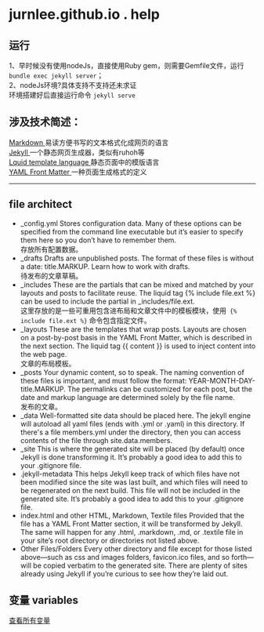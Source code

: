 # jurnlee.github.io . help

## 运行
1、早时候没有使用nodeJs，直接使用Ruby gem，则需要Gemfile文件，运行`bundle exec jekyll server`；   
2、nodeJs环境?具体支持不支持还未求证  
环境搭建好后直接运行命令 `jekyll serve`  

## 涉及技术简述：  
[Markdown ](http://daringfireball.net/projects/markdown/) 易读方便书写的文本格式化成网页的语言   
[Jekyll ](http://jekyllrb.com/)  一个静态网页生成器，类似有ruhoh等     
[Lquid template language ](http://wiki.shopify.com/Liquid)   静态页面中的模版语言       
[YAML Front Matter ](http://jekyllrb.com/docs/frontmatter/)  一种页面生成格式的定义       

--------
## file architect
- _config.yml
Stores configuration data. Many of these options can be specified from the command line executable but it’s easier to specify them here so you don’t have to remember them.  
存放所有配置数据。
- _drafts
Drafts are unpublished posts. The format of these files is without a date: title.MARKUP. Learn how to work with drafts.  
待发布的文章草稿。   
- _includes
These are the partials that can be mixed and matched by your layouts and posts to facilitate reuse. The liquid tag {% include file.ext %} can be used to include the partial in _includes/file.ext.   
这里存放的是一些可重用包含进布局和文章文件中的模板模块，使用` {% include file.ext %}` 命令包含指定文件。  
- _layouts 
These are the templates that wrap posts. Layouts are chosen on a post-by-post basis in the YAML Front Matter, which is described in the next section. The liquid tag  {{ content }} is used to inject content into the web page.   
文章的布局模板。  
- _posts
Your dynamic content, so to speak. The naming convention of these files is important, and must follow the format: YEAR-MONTH-DAY-title.MARKUP. The permalinks can be customized for each post, but the date and markup language are determined solely by the file name.  
发布的文章。   
- _data
Well-formatted site data should be placed here. The jekyll engine will autoload all yaml files (ends with  .yml or .yaml) in this directory. If there's a file members.yml under the directory, then you can access contents of the file through site.data.members.  
- _site
This is where the generated site will be placed (by default) once Jekyll is done transforming it. It’s probably a good idea to add this to your .gitignore file.  
- .jekyll-metadata
This helps Jekyll keep track of which files have not been modified since the site was last built, and which files will need to be regenerated on the next build. This file will not be included in the generated site. It’s probably a good idea to add this to your .gitignore file.  
- index.html and other HTML, Markdown, Textile files
Provided that the file has a YAML Front Matter section, it will be transformed by Jekyll. The same will happen for any .html, .markdown,  .md, or .textile file in your site’s root directory or directories not listed above.  
- Other Files/Folders
Every other directory and file except for those listed above—such as css and images folders,  favicon.ico files, and so forth—will be copied verbatim to the generated site. There are plenty of sites already using Jekyll if you’re curious to see how they’re laid out.  

## 变量 variables
[查看所有变量](http://jekyllrb.com/docs/variables/)

